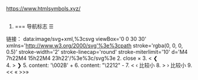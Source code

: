 https://www.htmlsymbols.xyz/

## 
1. === 导航标志 &#9776;
  
  链接：
  data:image/svg+xml,%3csvg viewBox='0 0 30 30' xmlns='http://www.w3.org/2000/svg'%3e%3cpath stroke='rgba(0, 0, 0, 0.5)' stroke-width='2' stroke-linecap='round' stroke-miterlimit='10' d='M4 7h22M4 15h22M4 23h22'/%3e%3c/svg%3e
2. close &times;
3. <  &#10094;   
4. > &#10095;
5. content: '\002B'  +
6. content: "\2212" -
7. < &#8249; 比较小
8. > &#8250; 比较小
9.  << &laquo;    >>&raquo;

